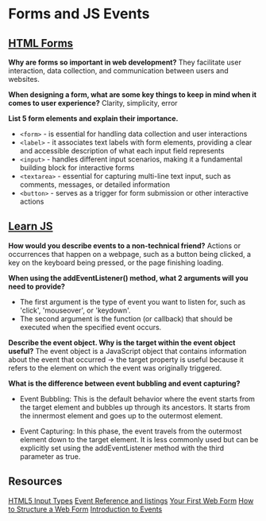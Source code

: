 # Forms and JS Events

## [HTML Forms](https://developer.mozilla.org/en-US/docs/Learn/CSS/CSS_layout/Flexbox)
**Why are forms so important in web development?**
They facilitate user interaction, data collection, and communication between users and websites. 

**When designing a form, what are some key things to keep in mind when it comes to user experience?**
Clarity, simplicity, error

**List 5 form elements and explain their importance.**
- `<form>` - is essential for handling data collection and user interactions
- `<label>` -  it associates text labels with form elements, providing a clear and accessible description of what each input field represents
- `<input>` - handles different input scenarios, making it a fundamental building block for interactive forms
- `<textarea>` - essential for capturing multi-line text input, such as comments, messages, or detailed information
- `<button>` - serves as a trigger for form submission or other interactive actions

## [Learn JS](https://developer.mozilla.org/en-US/docs/Learn/JavaScript)
**How would you describe events to a non-technical friend?**
Actions or occurrences that happen on a webpage, such as a button being clicked, a key on the keyboard being pressed, or the page finishing loading.

**When using the addEventListener() method, what 2 arguments will you need to provide?**
- The first argument is the type of event you want to listen for, such as 'click', 'mouseover', or 'keydown'.
- The second argument is the function (or callback) that should be executed when the specified event occurs.

**Describe the event object. Why is the target within the event object useful?**
The event object is a JavaScript object that contains information about the event that occurred -> the target property is useful because it refers to the element on which the event was originally triggered.

**What is the difference between event bubbling and event capturing?**
- Event Bubbling: This is the default behavior where the event starts from the target element and bubbles up through its ancestors. It starts from the innermost element and goes up to the outermost element.

- Event Capturing: In this phase, the event travels from the outermost element down to the target element. It is less commonly used but can be explicitly set using the addEventListener method with the third parameter as true.

## Resources
[HTML5 Input Types](https://developer.mozilla.org/en-US/docs/Learn/Forms/HTML5_input_types)
[Event Reference and listings](https://developer.mozilla.org/en-US/docs/Web/Events)
[Your First Web Form](https://developer.mozilla.org/en-US/docs/Learn/Forms/Your_first_form)
[How to Structure a Web Form](https://developer.mozilla.org/en-US/docs/Learn/Forms/How_to_structure_a_web_form)
[Introduction to Events](https://developer.mozilla.org/en-US/docs/Learn/JavaScript/Building_blocks/Events)
